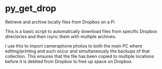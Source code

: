 # py_get_drop
Retrieve and archive locally files from Dropbox on a Pi

This is a basic script to automatically download files from specific Dropbox
directories and then rsync them with multiple archives.

I use this to import cameraphone photos to both the main PC where
editing/printing and such occur and simultaneously the backups of that
collection.
This ensures that the file has been copied to multiple locations before it
is deleted from Dropbox to free up space on Dropbox.
